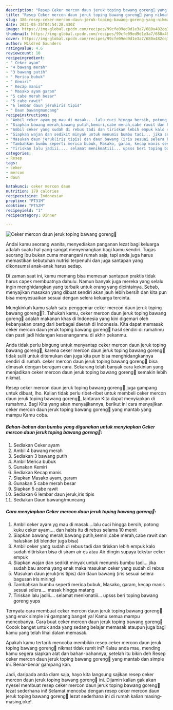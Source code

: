 ```yaml
---
description: "Resep Ceker mercon daun jeruk toping bawang goreng🥰 yang nikmat Untuk Jualan"
title: "Resep Ceker mercon daun jeruk toping bawang goreng🥰 yang nikmat Untuk Jualan"
slug: 386-resep-ceker-mercon-daun-jeruk-toping-bawang-goreng-yang-nikmat-untuk-jualan
date: 2021-05-25T04:54:28.430Z
image: https://img-global.cpcdn.com/recipes/99cfe09ed9d1e3a7/680x482cq70/ceker-mercon-daun-jeruk-toping-bawang-goreng🥰-foto-resep-utama.jpg
thumbnail: https://img-global.cpcdn.com/recipes/99cfe09ed9d1e3a7/680x482cq70/ceker-mercon-daun-jeruk-toping-bawang-goreng🥰-foto-resep-utama.jpg
cover: https://img-global.cpcdn.com/recipes/99cfe09ed9d1e3a7/680x482cq70/ceker-mercon-daun-jeruk-toping-bawang-goreng🥰-foto-resep-utama.jpg
author: Mildred Saunders
ratingvalue: 4.6
reviewcount: 10
recipeingredient:
- " Ceker ayam"
- "4 bawang merah"
- "3 bawang putih"
- " Merica bubuk"
- " Kemiri"
- " Kecap manis"
- " Masako ayam garam"
- "5 cabe merah besar"
- "5 cabe rawit"
- "6 lembar daun jerukiris tipis"
- " Daun bawangmuncang"
recipeinstructions:
- "Ambil ceker ayam yg mau di masak....lalu cuci hingga bersih, potong kuku ceker ayam.... dan habis itu di rebus selama 10 menit"
- "Siapkan bawang merah,bawang putih,kemiri,cabe merah,cabe rawit dan haluskan (di blender juga bisa)"
- "Ambil ceker yang sudah di rebus tadi dan tiriskan lebih empuk kalo sudah ditiriskan bisa di siram air es atau Air dingin supaya tekstur ceker empuk"
- "Siapkan wajan dan sedikit minyak untuk menumis bumbu tadi... jika sudah bau aroma yang enak maka masukan ceker yang sudah di rebus"
- "Masukan daun jeruk(iris tipis) dan daun bawang (iris sesuai selera bagusan iris miring)"
- "Tambahkan bumbu seperti merica bubuk, Masako, garam, kecap manis sesuai selera.... masak hingga matang"
- "Tiriskan lalu jadiii.... selamat menikmatiii... upsss beri toping bawang goreng yups"
categories:
- Resep
tags:
- ceker
- mercon
- daun

katakunci: ceker mercon daun 
nutrition: 179 calories
recipecuisine: Indonesian
preptime: "PT31M"
cooktime: "PT52M"
recipeyield: "1"
recipecategory: Dinner

---
```



![Ceker mercon daun jeruk toping bawang goreng🥰](https://img-global.cpcdn.com/recipes/99cfe09ed9d1e3a7/680x482cq70/ceker-mercon-daun-jeruk-toping-bawang-goreng🥰-foto-resep-utama.jpg)

Andai kamu seorang wanita, menyediakan panganan lezat bagi keluarga adalah suatu hal yang sangat menyenangkan bagi kamu sendiri. Tugas seorang ibu bukan cuma menangani rumah saja, tapi anda juga harus memastikan kebutuhan nutrisi terpenuhi dan juga santapan yang dikonsumsi anak-anak harus sedap.

Di zaman  saat ini, kamu memang bisa memesan santapan praktis tidak harus capek membuatnya dahulu. Namun banyak juga mereka yang selalu ingin menghidangkan yang terbaik untuk orang yang dicintainya. Sebab, menyajikan masakan yang dibuat sendiri akan jauh lebih bersih dan kita pun bisa menyesuaikan sesuai dengan selera keluarga tercinta. 



Mungkinkah kamu salah satu penggemar ceker mercon daun jeruk toping bawang goreng🥰?. Tahukah kamu, ceker mercon daun jeruk toping bawang goreng🥰 adalah makanan khas di Indonesia yang kini digemari oleh kebanyakan orang dari berbagai daerah di Indonesia. Kita dapat memasak ceker mercon daun jeruk toping bawang goreng🥰 hasil sendiri di rumahmu dan pasti jadi hidangan kesenanganmu di akhir pekanmu.

Anda tidak perlu bingung untuk menyantap ceker mercon daun jeruk toping bawang goreng🥰, karena ceker mercon daun jeruk toping bawang goreng🥰 tidak sulit untuk ditemukan dan juga kita pun bisa menghidangkannya sendiri di rumah. ceker mercon daun jeruk toping bawang goreng🥰 bisa dimasak dengan beragam cara. Sekarang telah banyak cara kekinian yang menjadikan ceker mercon daun jeruk toping bawang goreng🥰 semakin lebih nikmat.

Resep ceker mercon daun jeruk toping bawang goreng🥰 juga gampang untuk dibuat, lho. Kalian tidak perlu ribet-ribet untuk membeli ceker mercon daun jeruk toping bawang goreng🥰, lantaran Kita dapat menyiapkan di rumahmu. Bagi Kita yang akan menyajikannya, berikut ini cara menyajikan ceker mercon daun jeruk toping bawang goreng🥰 yang mantab yang mampu Kamu coba.

<!--inarticleads1-->

##### Bahan-bahan dan bumbu yang digunakan untuk menyiapkan Ceker mercon daun jeruk toping bawang goreng🥰:

1. Sediakan  Ceker ayam
1. Ambil 4 bawang merah
1. Sediakan 3 bawang putih
1. Ambil  Merica bubuk
1. Gunakan  Kemiri
1. Sediakan  Kecap manis
1. Siapkan  Masako ayam, garam
1. Gunakan 5 cabe merah besar
1. Siapkan 5 cabe rawit
1. Sediakan 6 lembar daun jeruk,iris tipis
1. Sediakan  Daun bawang/muncang




<!--inarticleads2-->

##### Cara menyiapkan Ceker mercon daun jeruk toping bawang goreng🥰:

1. Ambil ceker ayam yg mau di masak....lalu cuci hingga bersih, potong kuku ceker ayam.... dan habis itu di rebus selama 10 menit
1. Siapkan bawang merah,bawang putih,kemiri,cabe merah,cabe rawit dan haluskan (di blender juga bisa)
1. Ambil ceker yang sudah di rebus tadi dan tiriskan lebih empuk kalo sudah ditiriskan bisa di siram air es atau Air dingin supaya tekstur ceker empuk
1. Siapkan wajan dan sedikit minyak untuk menumis bumbu tadi... jika sudah bau aroma yang enak maka masukan ceker yang sudah di rebus
1. Masukan daun jeruk(iris tipis) dan daun bawang (iris sesuai selera bagusan iris miring)
1. Tambahkan bumbu seperti merica bubuk, Masako, garam, kecap manis sesuai selera.... masak hingga matang
1. Tiriskan lalu jadiii.... selamat menikmatiii... upsss beri toping bawang goreng yups




Ternyata cara membuat ceker mercon daun jeruk toping bawang goreng🥰 yang enak simple ini gampang banget ya! Kamu semua mampu mencobanya. Cara buat ceker mercon daun jeruk toping bawang goreng🥰 Cocok banget untuk anda yang sedang belajar memasak ataupun juga bagi kamu yang telah lihai dalam memasak.

Apakah kamu tertarik mencoba membikin resep ceker mercon daun jeruk toping bawang goreng🥰 nikmat tidak rumit ini? Kalau anda mau, mending kamu segera siapkan alat dan bahan-bahannya, setelah itu bikin deh Resep ceker mercon daun jeruk toping bawang goreng🥰 yang mantab dan simple ini. Benar-benar gampang kan. 

Jadi, daripada anda diam saja, hayo kita langsung sajikan resep ceker mercon daun jeruk toping bawang goreng🥰 ini. Dijamin kalian gak akan nyesel membuat resep ceker mercon daun jeruk toping bawang goreng🥰 lezat sederhana ini! Selamat mencoba dengan resep ceker mercon daun jeruk toping bawang goreng🥰 lezat sederhana ini di rumah kalian masing-masing,oke!.


